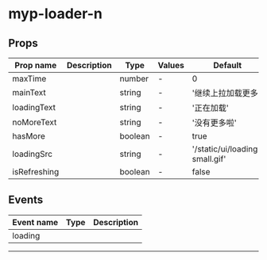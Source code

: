 # myp-loader-n

## Props

| Prop name    | Description | Type    | Values | Default                        |
| ------------ | ----------- | ------- | ------ | ------------------------------ |
| maxTime      |             | number  | -      | 0                              |
| mainText     |             | string  | -      | '继续上拉加载更多'             |
| loadingText  |             | string  | -      | '正在加载'                     |
| noMoreText   |             | string  | -      | '没有更多啦'                   |
| hasMore      |             | boolean | -      | true                           |
| loadingSrc   |             | string  | -      | '/static/ui/loading-small.gif' |
| isRefreshing |             | boolean | -      | false                          |

## Events

| Event name | Type | Description |
| ---------- | ---- | ----------- |
| loading    |      |

---
